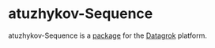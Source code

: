 # atuzhykov-Sequence

atuzhykov-Sequence is a [package](https://datagrok.ai/help/develop/develop#packages) for the [Datagrok](https://datagrok.ai) platform.